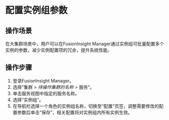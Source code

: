 # 配置实例组参数<a name="admin_guide_000048"></a>

## 操作场景<a name="section12611753124918"></a>

在大集群场景中，用户可以在FusionInsight Manager通过实例组可批量配置多个实例的参数，减少实例配置项的冗余，提升系统性能。

## 操作步骤<a name="section15654145916233"></a>

1.  登录FusionInsight Manager。
2.  选择“集群 \>  _待操作集群的名称_   \> 服务”。
3.  单击服务视图中指定的服务名称。
4.  选择“实例组“。
5.  在导航栏选择一个角色的实例组名称，切换至“配置“页签，调整需要修改的配置参数后单击“保存“，相关配置将对实例组内所有实例生效。

